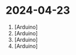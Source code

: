 # 2024-04-23

1. [](https://github.comundefined "Example file to blink the LED on an Arduino") [Arduino]
2. [](https://github.comundefined "Amo + Arduino = Arduimo") [Arduino]
3. [](https://github.comundefined "Life on a 8x8 matrix using the Maxim MAX7219 driver") [Arduino]
4. [](https://github.comundefined "Simple Arduino/Rugged Audio Shield Sketch for Streaming & Recording Audio") [Arduino]
